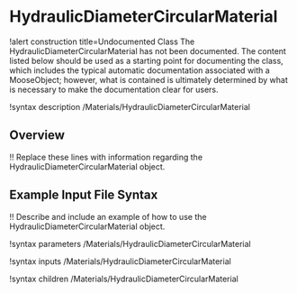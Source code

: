 # HydraulicDiameterCircularMaterial

!alert construction title=Undocumented Class
The HydraulicDiameterCircularMaterial has not been documented. The content listed below should be used as a starting point for
documenting the class, which includes the typical automatic documentation associated with a
MooseObject; however, what is contained is ultimately determined by what is necessary to make the
documentation clear for users.

!syntax description /Materials/HydraulicDiameterCircularMaterial

## Overview

!! Replace these lines with information regarding the HydraulicDiameterCircularMaterial object.

## Example Input File Syntax

!! Describe and include an example of how to use the HydraulicDiameterCircularMaterial object.

!syntax parameters /Materials/HydraulicDiameterCircularMaterial

!syntax inputs /Materials/HydraulicDiameterCircularMaterial

!syntax children /Materials/HydraulicDiameterCircularMaterial
